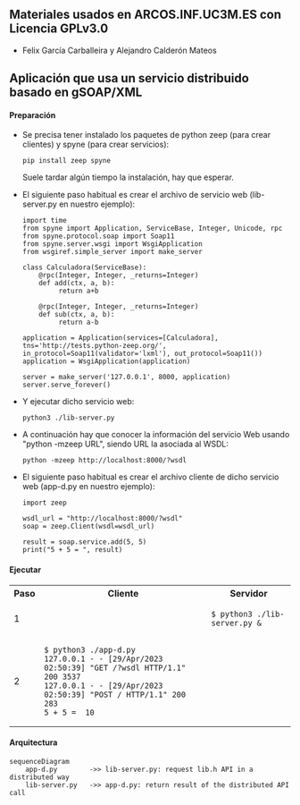 ## Materiales usados en ARCOS.INF.UC3M.ES con Licencia GPLv3.0
  * Felix García Carballeira y Alejandro Calderón Mateos

## Aplicación que usa un servicio distribuido basado en gSOAP/XML

#### Preparación

* Se precisa tener instalado los paquetes de python zeep (para crear clientes) y spyne (para crear servicios):
  ```
  pip install zeep spyne
  ```
  Suele tardar algún tiempo la instalación, hay que esperar.

* El siguiente paso habitual es crear el archivo de servicio web (lib-server.py en nuestro ejemplo):
  ```
  import time
  from spyne import Application, ServiceBase, Integer, Unicode, rpc
  from spyne.protocol.soap import Soap11
  from spyne.server.wsgi import WsgiApplication
  from wsgiref.simple_server import make_server

  class Calculadora(ServiceBase):
      @rpc(Integer, Integer, _returns=Integer)
      def add(ctx, a, b):
           return a+b

      @rpc(Integer, Integer, _returns=Integer)
      def sub(ctx, a, b):
           return a-b

  application = Application(services=[Calculadora], tns='http://tests.python-zeep.org/', in_protocol=Soap11(validator='lxml'), out_protocol=Soap11())
  application = WsgiApplication(application)

  server = make_server('127.0.0.1', 8000, application)
  server.serve_forever()
  ```
* Y ejecutar dicho servicio web:
  ```
  python3 ./lib-server.py
  ```

* A continuación hay que conocer la información del servicio Web usando "python -mzeep URL", siendo URL la asociada al WSDL:
  ```
  python -mzeep http://localhost:8000/?wsdl
  ```

* El siguiente paso habitual es crear el archivo cliente de dicho servicio web (app-d.py en nuestro ejemplo):
  ```
  import zeep

  wsdl_url = "http://localhost:8000/?wsdl"
  soap = zeep.Client(wsdl=wsdl_url)

  result = soap.service.add(5, 5)
  print("5 + 5 = ", result)
  ```


#### Ejecutar

<html>
<table>
<tr><th>Paso</th><th>Cliente</th><th>Servidor</th></tr>

<tr>
<td>1</td>
<td>

```
```

</td>
<td>

```
$ python3 ./lib-server.py &
```

</td>
</tr>

<tr>
<td>2</td>
<td>

```
$ python3 ./app-d.py
127.0.0.1 - - [29/Apr/2023 02:50:39] "GET /?wsdl HTTP/1.1" 200 3537
127.0.0.1 - - [29/Apr/2023 02:50:39] "POST / HTTP/1.1" 200 283
5 + 5 =  10
```

</td>
<td>

```
```

</td>
</tr>


</table>
</html>


#### Arquitectura

```mermaid
sequenceDiagram
    app-d.py        ->> lib-server.py: request lib.h API in a distributed way
    lib-server.py   ->> app-d.py: return result of the distributed API call
```


